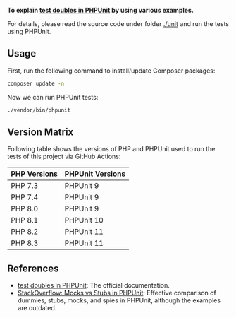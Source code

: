 **To explain [test doubles in PHPUnit] by using various examples.**

For details, please read the source code under folder [./unit] and run the tests using PHPUnit.

## Usage

First, run the following command to install/update Composer packages:

```bash
composer update -n
```

Now we can run PHPUnit tests:

```bash
./vendor/bin/phpunit
```

## Version Matrix

Following table shows the versions of PHP and PHPUnit used to run the tests of this project via GitHub Actions:

| PHP Versions | PHPUnit Versions |
|--------------|------------------|
| PHP 7.3      | PHPUnit 9        |
| PHP 7.4      | PHPUnit 9        |
| PHP 8.0      | PHPUnit 9        |
| PHP 8.1      | PHPUnit 10       |
| PHP 8.2      | PHPUnit 11       |
| PHP 8.3      | PHPUnit 11       |

## References

* [test doubles in PHPUnit]: The official documentation.
* [StackOverflow: Mocks vs Stubs in PHPUnit]: Effective comparison of dummies, stubs, mocks, and spies in PHPUnit, although  the examples are outdated.

[test doubles in PHPUnit]: https://docs.phpunit.de/en/9.6/test-doubles.html
[StackOverflow: Mocks vs Stubs in PHPUnit]: https://stackoverflow.com/a/45975572
[./unit]: https://github.com/deminy/test-doubles-explained/tree/master/unit

